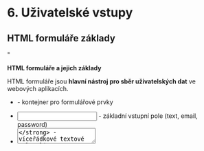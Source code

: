 # 6. Uživatelské vstupy

## HTML formuláře základy

"

**HTML formuláře a jejich základy**

HTML formuláře jsou **hlavní nástroj pro sběr uživatelských dat** ve webových aplikacích.

* **<form>** - kontejner pro formulářové prvky
* **<input>** - základní vstupní pole (text, email, password)
* **<textarea>** - víceřádkové textové pole
* **<select>** - rozbalovací seznam
* **<button>** - tlačítko pro odeslání

**Klíčové atributy:**

* **name** - identifikace pole na serveru
* **id** - propojení s label
* **required** - povinné pole
* **placeholder** - nápověda

## Inputy a jejich typy

**Typy HTML input elementů**

HTML5 rozšířilo možnosti **typů vstupních polí** pro lepší UX a validaci.

* **text** - základní textové pole
* **email** - email s automatickou validací
* **password** - maskované heslo
* **number** - pouze číselné hodnoty
* **tel** - telefonní číslo
* **url** - webová adresa

**Specializované typy:**

* **date/datetime-local** - datum a čas
* **color** - výběr barvy
* **range** - posuvník
* **file** - nahrávání souborů

**Výhoda:** Automatická validace a optimalizované klávesnice na mobilech

## Client-side validace

**Client-side validace formulářů**

Validace na **straně klienta** poskytuje okamžitou zpětnou vazbu uživateli.

**HTML5 vestavěná validace:**

* **required** - povinné pole
* **pattern** - regex pro validaci
* **min/max** - rozsah hodnot
* **minlength/maxlength** - délka textu

**JavaScript validace:**

* **addEventListener('input')** - validace při psaní
* **addEventListener('submit')** - validace před odesláním
* **checkValidity()** - kontrola validity
* **setCustomValidity()** - vlastní chybové zprávy

**Knihovny:** Yup, Joi, Formik, React Hook Form

## Server-side validace

**Server-side validace a bezpečnost**

Validace na **serveru je nezbytná** pro bezpečnost - client-side validaci lze obejít.

**Typy server validace:**

* **Sanitizace** - očištění nebezpečných znaků
* **Validace formátu** - kontrola struktury dat
* **Business validace** - kontrola business pravidel
* **Autorizace** - oprávnění k akci

**Bezpečnostní aspekty:**

* **SQL Injection** - parametrizované dotazy
* **XSS prevence** - escapování HTML
* **CSRF ochrana** - tokeny
* **Rate limiting** - omezení počtu requestů

**Nástroje:** Express-validator, Joi, Yup, class-validator

## Dynamické formuláře

**Dynamické formuláře**

Formuláře, které se **mění na základě uživatelských akcí** nebo dat ze serveru.

**Typy dynamického chování:**

* **Podmíněná pole** - zobrazení na základě výběru
* **Kaskádové selecty** - závislé rozbalovací seznamy
* **Dynamické přidávání** - přidání/odebrání polí
* **Auto-complete** - návrhy při psaní

**Implementace:**

* **Vanilla JS** - addEventListener, DOM manipulace
* **React** - useState, useEffect, podmíněné renderování
* **Vue.js** - v-if, v-for, computed properties
* **Angular** - \*ngIf, FormArray, reactive forms

**Knihovny:** React Hook Form, Formik, VeeValidate

## Zpracování souborů

**Nahrávání a zpracování souborů**

Speciální typ vstupu pro **práci se soubory** od uživatelů.

**HTML základy:**

* **<input type=\"file\">** - základní file input
* **multiple** - více souborů najednou
* **accept** - omezení typů souborů
* **capture** - použití kamery na mobilech

**JavaScript File API:**

* **FileReader** - čtení obsahu souboru
* **FormData** - odeslání souborů na server
* **Drag & Drop API** - přetáhnutí souborů
* **Progress events** - zobrazení postupu nahrávání

**Server-side:** Multer (Node.js), storage (cloud), validace velikosti/typu

## State management formulářů

**Správa stavu formulářů**

Efektivní **řízení stavu formulářových dat** v moderních aplikacích.

**Přístupy ke stavu:**

* **Controlled components** - React stav řídí hodnoty
* **Uncontrolled components** - DOM si drží vlastní stav
* **Form libraries** - specializované knihovny
* **Global state** - Redux, Zustand pro komplexní formy

**Knihovny pro React:**

* **React Hook Form** - minimální re-renders
* **Formik** - kompletní form solution
* **React Final Form** - vysoký výkon

**Vue/Angular:** VeeValidate, Angular Reactive Forms

## API komunikace a persistence

**Ukládání dat na backend**

Proces **odesílání formulářových dat** na server a jejich trvalé uložení.

**HTTP metody:**

* **POST** - vytvoření nového záznamu
* **PUT/PATCH** - aktualizace existujícího
* **GET** - načtení dat do formuláře
* **DELETE** - smazání záznamu

**Formáty dat:**

* **application/json** - JSON data
* **multipart/form-data** - soubory
* **application/x-www-form-urlencoded** - tradiční

**Nástroje:**

* **Fetch API, Axios** - HTTP klienti
* **React Query, SWR** - cache a sync
* **GraphQL** - efektivní API
